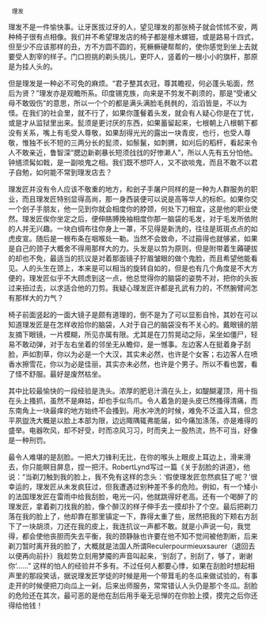      理发 

   理发不是一件愉快事。让牙医拔过牙的人，望见理发的那张椅子就会怵怵不安，两种椅子很有点相像。我们并不希望理发店的椅子都是檀木螺钿，或是路易十四式，但至少不应该那样的丑，方不方圆不圆的，死橛橛硬帮帮的，使你感觉到坐上去就要受人割宰的样子。门口担挑的剃头挑儿，更吓人，竖着的一根小小的旗杆，那原是为挂人头的。 

   但是理发是一种必不可免的麻烦。“君子整其衣冠，尊其瞻视，何必蓬头垢面，然后为贤？”理发亦是观瞻所系。印度锡克族，向来是不剪发不剃须的，那是“受诸父母不敢毁伤”的意思，所以一个个的都是满头满脸毛毵毵的，滔滔皆是，不以为怪。在我们的社会里，就不行了，如果你蓬鬙着头发，就会有人疑心你是在丁忧，或是才从监狱里出来。髭须是更讨厌的东西，如果蓄留起来，七根朝上八根朝下都没有关系，嘴上有毛受人尊敬，如果刮得光光的露出一块青皮，也行，也受人尊敬，惟独不长不短的三两分长的髭须，如鬃鬣，如刺猬，如刈后的稻杆，看起来令人不敢亲近，鲁智深“腮边新剃暴长短须戗戗的好惨濑人”，所以人先有五分怕他。钟馗须髯如戟，是一副啖鬼之相。我们既不想吓人，又不欲啖鬼，而且不敢不以君子自勉，如何能不常到理发店去？ 

   理发匠并没有令人应该不敬重的地方，和刽子手屠户同样的是一种为人群服务的职业，而且理发匠特别显得高尚，那一身西装便可以说是高等华人的标帜。如果你交一个刽子手朋友，他一见到你就会相度你的脖颈，何处下刀相宜，这是他的职业使然。理发匠俟你坐定之后，便伸胳膊挽袖相度你那一脑袋的毛发，对于毛发所依附的人并无兴趣。一块白绸布往你身上一罩，不见得是新洗的，往往是斑斑点点的如虎皮宣。随后是一根布条在咽喉处一勒。当然不会致命，不过箍得也就够紧，如果是自己的颈子大概舍不得用那样大的力。头发是以剪为原则，但是附带着生薅硬拔的却也不免，最适当的抗议是对着那面镜子狞眉皱眼的做个鬼脸，而且希望他能看见。人的头生在颈上，本来是可以相当的旋转自如的，但是也有几个角度是不大方便的，理发匠似乎不大顾虑到这一点，他总觉得你的脑袋的姿势不对，把你的头扳过来扭过去，以求适合他的刀剪。我疑心理发匠许都是孔武有力的，不然腕臂间怎有那样大的力气？ 

   椅子前面竖起的一面大镜子是颇有道理的，倒不是为了可以显影自怜，其妙在可以知道理发匠是在怎样收拾你的脑袋，人对于自己的脑袋没有不关心的。戴眼镜的朋友摘下眼镜，一片模糊，所见亦属有限。尤其是在刀剪晃动之际，呆坐如僵尸，轻易不敢动弹，对于左右坐着的邻坐无从瞻仰，是一憾事。左边客人在挺着身子刮脸，声如割草，你以为必是一个大汉，其实未必然，也许是个女客；右边客人在喷香水擦雪花，你以为必是佳丽，其实亦未必然，也许是个男子。所以不看也罢，看了怪不舒服。最好是废然枯坐。 

   其中比较最愉快的一段经验是洗头。浓厚的肥皂汁滴在头上，如醍醐灌顶，用十指在头上搔抓，虽然不是麻姑，却也手似鸟爪。令人着急的是头皮已然搔得清痛，而东南角上一块最痒的地方始终不会搔到。用水冲洗的时候，难免不泛滥入耳，但念平夙盥洗大概是以脸上本部为限，边远陬隅辄弗能届，如今痛加涤荡，亦是难得的盛举。电器吹风，却不好受，时而凉风习习，时而夹上一股热流，热不可当，好像是一种刑罚。 

   最令人难堪的是刮脸。一把大刀锋利无比，在你的喉头上眼皮上耳边上，滑来滑去，你只能瞑目屏息，捏一把汗。RobertLynd写过一篇《关于刮脸的讲道》，他说：“当剃刀触到我的脸上，我不免有这样的念头：‘假使理发匠忽然疯狂了呢？’很幸运的，理发匠从未发疯狂过，但我遭遇过别种差不多的危险。例如，有一个矮小的法国理发匠在雷雨中给我刮脸，电光一闪，他就跳得好老高。还有一个喝醉了的理发匠，拿着剃刀找我的脸，像个醉汉的样子伸手去一摸却扑了个空。最后把剃刀落在我的脸上了，他却靠在那里镇定一下，靠得太重了些，居然把我的下颊右方刮下了一块胡须，刀还在我的皮上，我连抗议一声都不敢。就是小声说一句，我觉得，都会使他丧胆而失去平衡，我的颈静脉也许要在他不知不觉间被他割断，后来剃刀暂时离开我的脸了，大概就是法国人所谓Reculerpourmieuxsaurer（退回去以便再向前扑）我趁势立刻用梦魇的声音叫起来，‘别刮了，别刮了，够了，谢谢你’……”  这样的怕人的经验并不多有。不过任何人都要心悸，如果在刮脸时想起相声里的那段笑话，据说理发匠学徒的时候是用一个带茸毛的冬瓜来做试验的，有事走开的时候便把刀向瓜上一剁，后来出师服务，常常错认人头仍是那个冬瓜。刮脸的危险还在其次，最可恶的是他在刮后用手毫无忌惮的在你脸上摸，摸完之后你还得给他钱！ 

